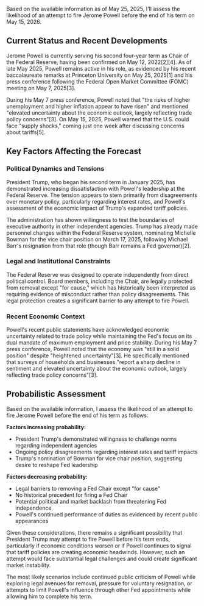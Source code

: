 Based on the available information as of May 25, 2025, I'll assess the likelihood of an attempt to fire Jerome Powell before the end of his term on May 15, 2026.

## Current Status and Recent Developments

Jerome Powell is currently serving his second four-year term as Chair of the Federal Reserve, having been confirmed on May 12, 2022[2][4]. As of late May 2025, Powell remains active in his role, as evidenced by his recent baccalaureate remarks at Princeton University on May 25, 2025[1] and his press conference following the Federal Open Market Committee (FOMC) meeting on May 7, 2025[3].

During his May 7 press conference, Powell noted that "the risks of higher unemployment and higher inflation appear to have risen" and mentioned "elevated uncertainty about the economic outlook, largely reflecting trade policy concerns"[3]. On May 15, 2025, Powell warned that the U.S. could face "supply shocks," coming just one week after discussing concerns about tariffs[5].

## Key Factors Affecting the Forecast

### Political Dynamics and Tensions

President Trump, who began his second term in January 2025, has demonstrated increasing dissatisfaction with Powell's leadership at the Federal Reserve. The tension appears to stem primarily from disagreements over monetary policy, particularly regarding interest rates, and Powell's assessment of the economic impact of Trump's expanded tariff policies.

The administration has shown willingness to test the boundaries of executive authority in other independent agencies. Trump has already made personnel changes within the Federal Reserve system, nominating Michelle Bowman for the vice chair position on March 17, 2025, following Michael Barr's resignation from that role (though Barr remains a Fed governor)[2].

### Legal and Institutional Constraints

The Federal Reserve was designed to operate independently from direct political control. Board members, including the Chair, are legally protected from removal except "for cause," which has historically been interpreted as requiring evidence of misconduct rather than policy disagreements. This legal protection creates a significant barrier to any attempt to fire Powell.

### Recent Economic Context

Powell's recent public statements have acknowledged economic uncertainty related to trade policy while maintaining the Fed's focus on its dual mandate of maximum employment and price stability. During his May 7 press conference, Powell noted that the economy was "still in a solid position" despite "heightened uncertainty"[3]. He specifically mentioned that surveys of households and businesses "report a sharp decline in sentiment and elevated uncertainty about the economic outlook, largely reflecting trade policy concerns"[3].

## Probabilistic Assessment

Based on the available information, I assess the likelihood of an attempt to fire Jerome Powell before the end of his term as follows:

**Factors increasing probability:**
- President Trump's demonstrated willingness to challenge norms regarding independent agencies
- Ongoing policy disagreements regarding interest rates and tariff impacts
- Trump's nomination of Bowman for vice chair position, suggesting desire to reshape Fed leadership

**Factors decreasing probability:**
- Legal barriers to removing a Fed Chair except "for cause"
- No historical precedent for firing a Fed Chair
- Potential political and market backlash from threatening Fed independence
- Powell's continued performance of duties as evidenced by recent public appearances

Given these considerations, there remains a significant possibility that President Trump may attempt to fire Powell before his term ends, particularly if economic conditions worsen or if Powell continues to signal that tariff policies are creating economic headwinds. However, such an attempt would face substantial legal challenges and could create significant market instability.

The most likely scenarios include continued public criticism of Powell while exploring legal avenues for removal, pressure for voluntary resignation, or attempts to limit Powell's influence through other Fed appointments while allowing him to complete his term.